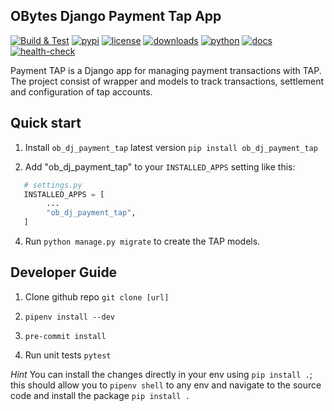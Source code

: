 ## OBytes Django Payment Tap App

[![Build & Test](https://github.com/obytes/ob-dj-payment-tap/workflows/Build%20&%20Test/badge.svg)](https://github.com/obytes/ob-dj-payment-tap/actions)
[![pypi](https://img.shields.io/pypi/v/ob-dj-payment-tap.svg)](https://pypi.python.org/pypi/ob-dj-payment-tap)
[![license](https://img.shields.io/badge/License-BSD%203%20Clause-green.svg)](https://opensource.org/licenses/BSD-3-Clause)
[![downloads](https://pepy.tech/badge/ob-dj-payment-tap)](https://pepy.tech/project/ob-dj-payment-tap)
[![python](https://img.shields.io/pypi/pyversions/ob-dj-payment-tap.svg)](https://pypi.python.org/pypi/ob-dj-payment-tap)
[![docs](https://github.com/obytes/ob-dj-payment-tap/workflows/Docs/badge.svg)](https://github.com/obytes/ob-dj-payment-tap/blob/main/docs/source/index.rst)
[![health-check](https://snyk.io/advisor/python/ob-dj-payment-tap/badge.svg)](https://snyk.io/advisor/python/ob-dj-payment-tap)

Payment TAP is a Django app for managing payment transactions with TAP. The project consist of wrapper and models to
track transactions, settlement and configuration of tap accounts.


## Quick start

1. Install `ob_dj_payment_tap` latest version `pip install ob_dj_payment_tap`

2. Add "ob_dj_payment_tap" to your `INSTALLED_APPS` setting like this:

```python
   # settings.py
   INSTALLED_APPS = [
        ...
        "ob_dj_payment_tap",
   ]
```

4. Run ``python manage.py migrate`` to create the TAP models.


## Developer Guide

1. Clone github repo `git clone [url]`

2. `pipenv install --dev`

3. `pre-commit install`

4. Run unit tests `pytest`


*Hint* You can install the changes directly in your env using `pip install .`; this should allow you to `pipenv shell` to any env and navigate to the source code and install the package `pip install .`
